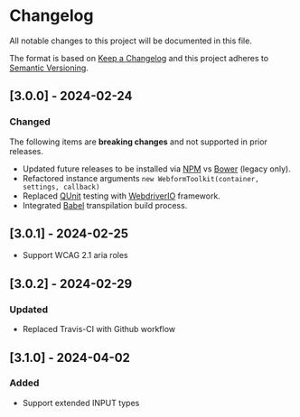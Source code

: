 # Changelog

All notable changes to this project will be documented in this file.

The format is based on [Keep a Changelog](https://keepachangelog.com/en/1.0.0) and this project adheres to [Semantic Versioning](https://semver.org/spec/v2.0.0.html).

## [3.0.0] - 2024-02-24

### Changed

The following items are **breaking changes** and not supported in prior releases.

- Updated future releases to be installed via [NPM](https://npmjs.com) vs [Bower](https://bower.io) (legacy only).
- Refactored instance arguments `new WebformToolkit(container, settings, callback)`
- Replaced [QUnit](https://qunitjs.com) testing with [WebdriverIO](https://webdriver.io) framework.
- Integrated [Babel](https://babeljs.io) transpilation build process.

## [3.0.1] - 2024-02-25

- Support WCAG 2.1 aria roles

## [3.0.2] - 2024-02-29

### Updated

- Replaced Travis-CI with Github workflow

## [3.1.0] - 2024-04-02

### Added

- Support extended INPUT types
